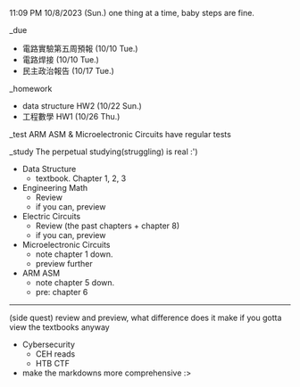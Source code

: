 11:09 PM 10/8/2023 (Sun.)
one thing at a time, baby steps are fine.

_due
- 電路實驗第五周預報 (10/10 Tue.)
- 電路焊接 (10/10 Tue.)
- 民主政治報告 (10/17 Tue.)

_homework
- data structure HW2 (10/22 Sun.)
- 工程數學 HW1 (10/26 Thu.)

_test
ARM ASM & Microelectronic Circuits have regular tests

_study
The perpetual studying(struggling) is real :')
- Data Structure
  - textbook. Chapter 1, 2, 3
- Engineering Math
  - Review
  - if you can, preview
- Electric Circuits
  - Review (the past chapters + chapter 8)
  - if you can, preview
- Microelectronic Circuits
  - note chapter 1 down.
  - preview further
- ARM ASM
  - note chapter 5 down.
  - pre: chapter 6

____
(side quest)
review and preview, what difference does it make if you gotta view the textbooks anyway
- Cybersecurity
  - CEH reads
  - HTB CTF
- make the markdowns more comprehensive :>